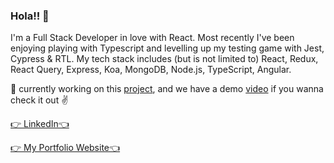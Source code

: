 ### Hola!! 👋

I'm a Full Stack Developer in love with React. Most recently I've been enjoying playing with Typescript and levelling up my testing game with Jest, Cypress & RTL.
My tech stack includes (but is not limited to) React, Redux, React Query, Express, Koa, MongoDB, Node.js, TypeScript, Angular.

🎈 currently working on this <a href="https://github.com/hucki/grouptripper">project</a>, and we have a demo <a href="https://www.youtube.com/watch?v=22KtdN9gaAA">video</a> if you wanna check it out ✌️

<a href="https://www.linkedin.com/in/mohmedak/">👉 LinkedIn👈</a>

<a href="https://mohammedak1991.github.io/mohammedak.github.io/">👉 My Portfolio Website👈</a>


<!--
**MohammedAK1991/MohammedAK1991** is a ✨ _special_ ✨ repository because its `README.md` (this file) appears on your GitHub profile.

Here are some ideas to get you started:

- 🔭 I’m currently working on ...
- 🌱 I’m currently learning ...
- 👯 I’m looking to collaborate on ...
- 🤔 I’m looking for help with ...
- 💬 Ask me about ...
- 📫 How to reach me: ...
- 😄 Pronouns: ...
- ⚡ Fun fact: ...
-->
